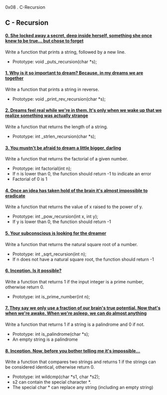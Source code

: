 0x08 . C-Recursion
## C - Recursion

#### [0. She locked away a secret, deep inside herself, something she once knew to be true... but chose to forget](0-puts_recursion.c)

Write a function that prints a string, followed by a new line.

- Prototype: void _puts_recursion(char *s);

#### [1. Why is it so important to dream? Because, in my dreams we are together](1-print_rev_recursion.c)

Write a function that prints a string in reverse.

- Prototype: void _print_rev_recursion(char *s);

#### [2. Dreams feel real while we're in them. It's only when we wake up that we realize something was actually strange](2-strlen_recursion.c)

Write a function that returns the length of a string.

- Prototype: int _strlen_recursion(char *s);

#### [3. You mustn't be afraid to dream a little bigger, darling](3-factorial.c)

Write a function that returns the factorial of a given number.

- Prototype: int factorial(int n);
- If n is lower than 0, the function should return -1 to indicate an error
- Factorial of 0 is 1

#### [4. Once an idea has taken hold of the brain it's almost impossible to eradicate](4-pow_recursion.c)

Write a function that returns the value of x raised to the power of y.

- Prototype: int _pow_recursion(int x, int y);
- If y is lower than 0, the function should return -1

#### [5. Your subconscious is looking for the dreamer](5-sqrt_recursion.c)

Write a function that returns the natural square root of a number.

- Prototype: int _sqrt_recursion(int n);
- If n does not have a natural square root, the function should return -1

#### [6. Inception. Is it possible?](6-is_prime_number.c)

Write a function that returns 1 if the input integer is a prime number, otherwise return 0.

- Prototype: int is_prime_number(int n);

#### [7. They say we only use a fraction of our brain's true potential. Now that's when we're awake. When we're asleep, we can do almost anything](100-is_palindrome.c)

Write a function that returns 1 if a string is a palindrome and 0 if not.

- Prototype: int is_palindrome(char *s);
- An empty string is a palindrome

#### [8. Inception. Now, before you bother telling me it's impossible...](101-wildcmp.c)

Write a function that compares two strings and returns 1 if the strings can be considered identical, otherwise return 0.

- Prototype: int wildcmp(char *s1, char *s2);
- s2 can contain the special character *.
- The special char * can replace any string (including an empty string) 

